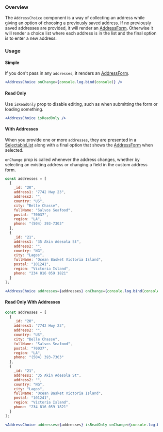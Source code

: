 ### Overview

The `AddressChoice` component is a way of collecting an address while giving an option of choosing a previously saved address. If no previously saved addresses are provided, it will render an [AddressForm](./#!/AddressForm). Otherwise it will render a choice list where each address is in the list and the final option is to enter a new address.

### Usage

#### Simple
If you don't pass in any `addresses`, it renders an [AddressForm](./#!/AddressForm).

```jsx
<AddressChoice onChange={console.log.bind(console)} />
```

#### Read Only
Use `isReadOnly` prop to disable editing, such as when submitting the form or loading something.

```jsx
<AddressChoice isReadOnly />
```

#### With Addresses
When you provide one or more `addresses`, they are presented in a [SelectableList](./#!/SelectableList) along with a final option that shows the [AddressForm](./#!/AddressForm) when selected.

`onChange` prop is called whenever the address changes, whether by selecting an existing address or changing a field in the custom address form.

```jsx
const addresses = [
  {
    _id: "20",
    address1: "7742 Hwy 23",
    address2: "",
    country: "US",
    city: "Belle Chasse",
    fullName: "Salvos Seafood",
    postal: "70037",
    region: "LA",
    phone: "(504) 393-7303"
  },
  {
    _id: "21",
    address1: "35 Akin Adesola St",
    address2: "",
    country: "NG",
    city: "Lagos",
    fullName: "Ocean Basket Victoria Island",
    postal: "101241",
    region: "Victoria Island",
    phone: "234 816 059 1821"
  }
];

<AddressChoice addresses={addresses} onChange={console.log.bind(console)} />
```

#### Read Only With Addresses

```jsx
const addresses = [
  {
    _id: "20",
    address1: "7742 Hwy 23",
    address2: "",
    country: "US",
    city: "Belle Chasse",
    fullName: "Salvos Seafood",
    postal: "70037",
    region: "LA",
    phone: "(504) 393-7303"
  },
  {
    _id: "21",
    address1: "35 Akin Adesola St",
    address2: "",
    country: "NG",
    city: "Lagos",
    fullName: "Ocean Basket Victoria Island",
    postal: "101241",
    region: "Victoria Island",
    phone: "234 816 059 1821"
  }
];

<AddressChoice addresses={addresses} isReadOnly onChange={console.log.bind(console)} />
```
